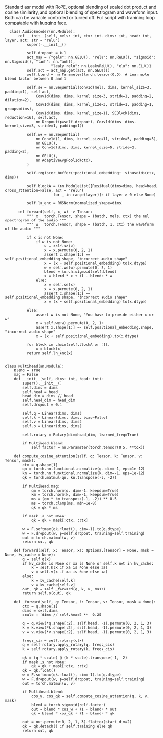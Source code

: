 Standard asr model with RoPE, optional blending of scaled dot product and cosine similarity, and optional blending of spectrogram and waveform input. 
Both can be variable controlled or turned off. Full script with tranining loop compatable with hugging face.

      
      class AudioEncoder(nn.Module):
          def __init__(self, mels: int, ctx: int, dims: int, head: int, layer, act: str = "relu"):
              super().__init__()
      
              self.dropout = 0.1
              act_map = {"gelu": nn.GELU(), "relu": nn.ReLU(), "sigmoid": nn.Sigmoid(), "tanh": nn.Tanh(), 
                         "leaky_relu": nn.LeakyReLU(), "elu": nn.ELU()}
              self.act = act_map.get(act, nn.GELU())
              self.blend = nn.Parameter(torch.tensor(0.5)) # Learnable blend factor between 0 and 1 
      
              self.se = nn.Sequential(Conv1d(mels, dims, kernel_size=3, padding=1), self.act, 
                  Conv1d(dims, dims, kernel_size=3, stride=1, padding=2, dilation=2), 
                  Conv1d(dims, dims, kernel_size=3, stride=1, padding=1, groups=dims),     
                  Conv1d(dims, dims, kernel_size=1), SEBlock(dims, reduction=16), self.act,
                  nn.Dropout(p=self.dropout), Conv1d(dims, dims, kernel_size=3, stride=1, padding=1))
              
              self.we = nn.Sequential(
                  nn.Conv1d(1, dims, kernel_size=11, stride=5, padding=5),
                  nn.GELU(),
                  nn.Conv1d(dims, dims, kernel_size=5, stride=2, padding=2),
                  nn.GELU(),
                  nn.AdaptiveAvgPool1d(ctx),
              )
      
              self.register_buffer("positional_embedding", sinusoids(ctx, dims))       
      
              self.blockA = (nn.ModuleList([Residual(dims=dims, head=head, cross_attention=False, act = "relu")
                          for _ in range(layer)]) if layer > 0 else None)
              
              self.ln_enc = RMSNorm(normalized_shape=dims)
      
          def forward(self, x, w) -> Tensor:
              """ x : torch.Tensor, shape = (batch, mels, ctx) the mel spectrogram of the audio """
              """ w : torch.Tensor, shape = (batch, 1, ctx) the waveform of the audio """
      
              if x is not None:
                  if w is not None:
                      x = self.se(x) 
                      x = x.permute(0, 2, 1) 
                      assert x.shape[1:] == self.positional_embedding.shape, "incorrect audio shape"
                      x = (x + self.positional_embedding).to(x.dtype)
                      w = self.we(w).permute(0, 2, 1)
                      blend = torch.sigmoid(self.blend)
                      x = blend * x + (1 - blend) * w
                  else:
                      x = self.se(x) 
                      x = x.permute(0, 2, 1) 
                      assert x.shape[1:] == self.positional_embedding.shape, "incorrect audio shape"
                      x = (x + self.positional_embedding).to(x.dtype)
                  
              else:
                  assert w is not None, "You have to provide either x or w"
                  x = self.we(w).permute(0, 2, 1)
                  assert x.shape[1:] == self.positional_embedding.shape, "incorrect audio shape"
                  x = (x + self.positional_embedding).to(x.dtype)
      
              for block in chain(self.blockA or []):
                  x = block(x)
              return self.ln_enc(x)

    
    class Multihead(nn.Module):
        blend = True
        mag = False
        def __init__(self, dims: int, head: int):
            super().__init__()
            self.dims = dims
            self.head = head
            head_dim = dims // head
            self.head_dim = head_dim
            self.dropout = 0.1
    
            self.q = Linear(dims, dims)
            self.k = Linear(dims, dims, bias=False)
            self.v = Linear(dims, dims)
            self.o = Linear(dims, dims)
    
            self.rotary = Rotary(dim=head_dim, learned_freq=True)
    
            if Multihead.blend:
                self.factor = nn.Parameter(torch.tensor(0.5, **tox))
    
        def compute_cosine_attention(self, q: Tensor, k: Tensor, v: Tensor, mask):
            ctx = q.shape[1]
            qn = torch.nn.functional.normalize(q, dim=-1, eps=1e-12)
            kn = torch.nn.functional.normalize(k, dim=-1, eps=1e-12)
            qk = torch.matmul(qn, kn.transpose(-1, -2))
    
            if Multihead.mag:
                qm = torch.norm(q, dim=-1, keepdim=True)
                km = torch.norm(k, dim=-1, keepdim=True)
                ms = (qm * km.transpose(-1, -2)) ** 0.5
                ms = torch.clamp(ms, min=1e-8)
                qk = qk * ms
    
            if mask is not None:
                qk = qk + mask[:ctx, :ctx]
    
            w = F.softmax(qk.float(), dim=-1).to(q.dtype)
            w = F.dropout(w, p=self.dropout, training=self.training)
            out = torch.matmul(w, v)
            return out, qk
    
        def forward(self, x: Tensor, xa: Optional[Tensor] = None, mask = None, kv_cache = None):
            q = self.q(x)
            if kv_cache is None or xa is None or self.k not in kv_cache:
                k = self.k(x if xa is None else xa)
                v = self.v(x if xa is None else xa)
            else:
                k = kv_cache[self.k]
                v = kv_cache[self.v]
            out, qk = self._forward(q, k, v, mask)
            return self.o(out), qk
    
        def _forward(self, q: Tensor, k: Tensor, v: Tensor, mask = None):
            ctx = q.shape[1]
            dims = self.dims
            scale = (dims // self.head) ** -0.25
    
            q = q.view(*q.shape[:2], self.head, -1).permute(0, 2, 1, 3)
            k = k.view(*k.shape[:2], self.head, -1).permute(0, 2, 1, 3)
            v = v.view(*v.shape[:2], self.head, -1).permute(0, 2, 1, 3)
    
            freqs_cis = self.rotary(ctx)
            q = self.rotary.apply_rotary(q, freqs_cis)
            k = self.rotary.apply_rotary(k, freqs_cis)
    
            qk = (q * scale) @ (k * scale).transpose(-1, -2)
            if mask is not None:
                qk = qk + mask[:ctx, :ctx]
            qk = qk.float()
            w = F.softmax(qk.float(), dim=-1).to(q.dtype)
            w = F.dropout(w, p=self.dropout, training=self.training)
            out = torch.matmul(w, v)
    
            if Multihead.blend:
                cos_w, cos_qk = self.compute_cosine_attention(q, k, v, mask)
                blend = torch.sigmoid(self.factor)
                out = blend * cos_w + (1 - blend) * out
                qk = blend * cos_qk + (1 - blend) * qk
            
            out = out.permute(0, 2, 1, 3).flatten(start_dim=2)
            qk = qk.detach() if self.training else qk
            return out, qk
